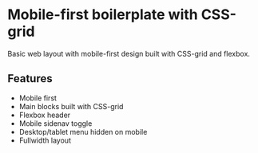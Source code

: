 <h1>Mobile-first boilerplate with CSS-grid</h1>

Basic web layout with mobile-first design built with CSS-grid and flexbox.

<h2>Features</h2>
<ul>
  <li>Mobile first</li>
  <li>Main blocks built with CSS-grid</li>
  <li>Flexbox header</li>
  <li>Mobile sidenav toggle</li>
  <li>Desktop/tablet menu hidden on mobile</li>
  <li>Fullwidth layout</li>
</ul>

